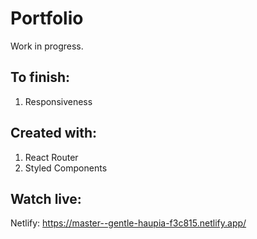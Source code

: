 # Portfolio 

Work in progress.

## To finish:
1. Responsiveness

## Created with:
1. React Router
2. Styled Components

## Watch live: 
Netlify: https://master--gentle-haupia-f3c815.netlify.app/
